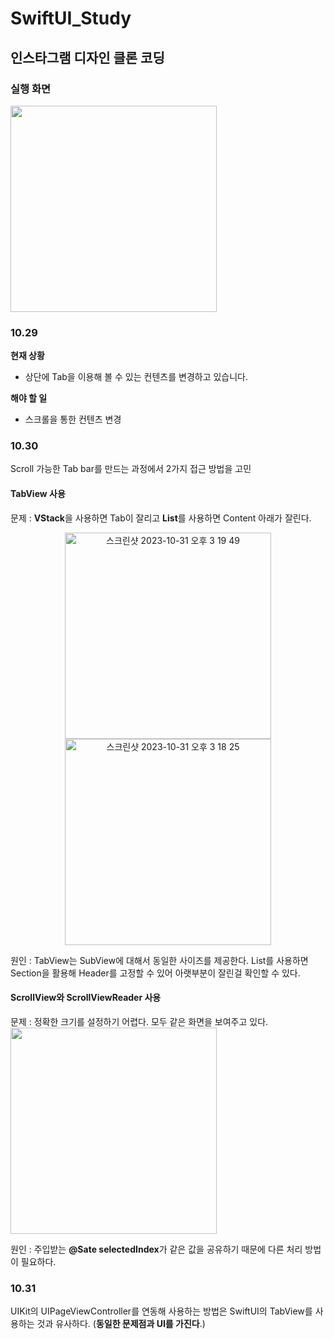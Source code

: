 # SwiftUI_Study
## 인스타그램 디자인 클론 코딩

### 실행 화면
<img src="https://github.com/Hugh-github/SwiftUI_Study/assets/102569735/f04771fe-f583-4668-8608-c94a5a2aa5f2" height="330">

### 10.29
**현재 상황**
- 상단에 Tab을 이용해 볼 수 있는 컨텐츠를 변경하고 있습니다.

**해야 할 일**
- 스크롤을 통한 컨텐츠 변경

### 10.30
Scroll 가능한 Tab bar를 만드는 과정에서 2가지 접근 방법을 고민
#### TabView 사용

문제 : **VStack**을 사용하면 Tab이 잘리고 **List**를 사용하면 Content 아래가 잘린다.
<p align="center">
    <img height="330" alt="스크린샷 2023-10-31 오후 3 19 49" src="https://github.com/Hugh-github/SwiftUI_Study/assets/102569735/efedfed6-282c-4654-9c33-cba3343fa368">
<img height="330" alt="스크린샷 2023-10-31 오후 3 18 25" src="https://github.com/Hugh-github/SwiftUI_Study/assets/102569735/002f8ffc-2b21-4c6c-860c-a561eb4c5d9f">
</p>

원인 : TabView는 SubView에 대해서 동일한 사이즈를 제공한다. List를 사용하면 Section을 활용해 Header를 고정할 수 있어 아랫부분이 잘린걸 확인할 수 있다.

#### ScrollView와 ScrollViewReader 사용
문제 : 정확한 크기를 설정하기 어렵다. 모두 같은 화면을 보여주고 있다.
<img src="https://github.com/Hugh-github/SwiftUI_Study/assets/102569735/987d543a-c4e2-476c-8a7a-276a832f96bf" height="330">

원인 : 주입받는 **@Sate selectedIndex**가 같은 값을 공유하기 때문에 다른 처리 방법이 필요하다.


### 10.31
UIKit의 UIPageViewController를 연동해 사용하는 방법은 SwiftUI의 TabView를 사용하는 것과 유사하다. (**동일한 문제점과 UI를 가진다**.)
